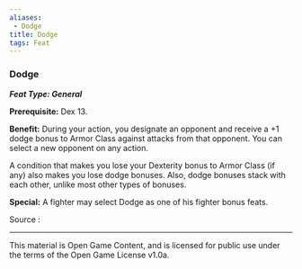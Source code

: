 ```yaml
---
aliases:
 - Dodge
title: Dodge
tags: Feat
---
```

### Dodge 
***Feat Type: General***

**Prerequisite:** Dex 13.

**Benefit:** During your action, you designate an opponent and receive a
+1 dodge bonus to Armor Class against attacks from that opponent. You
can select a new opponent on any action.

A condition that makes you lose your Dexterity bonus to Armor Class (if
any) also makes you lose dodge bonuses. Also, dodge bonuses stack with
each other, unlike most other types of bonuses.

**Special:** A fighter may select Dodge as one of his fighter bonus
feats.


Source :

---

This material is Open Game Content, and is licensed for public use under the terms of the Open Game License v1.0a.
